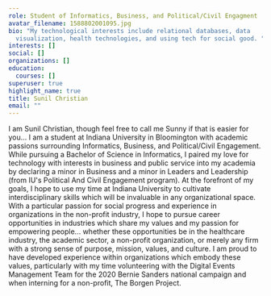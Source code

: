 ```yaml
---
role: Student of Informatics, Business, and Political/Civil Engagment
avatar_filename: 1588802001095.jpg
bio: "My technological interests include relational databases, data
  visualization, health technologies, and using tech for social good. "
interests: []
social: []
organizations: []
education:
  courses: []
superuser: true
highlight_name: true
title: Sunil Christian
email: ""
---
```

I am Sunil Christian, though feel free to call me Sunny if that is easier for you… I am a student at Indiana University in Bloomington with academic passions surrounding Informatics, Business, and Political/Civil Engagement. While pursuing a Bachelor of Science in Informatics, I paired my love for technology with interests in business and public service into my academia by declaring a minor in Business and a minor in Leaders and Leadership (from IU's Political And Civil Engagement program). At the forefront of my goals, I hope to use my time at Indiana University to cultivate interdisciplinary skills which will be invaluable in any organizational space. With a particular passion for social progress and experience in organizations in the non-profit industry, I hope to pursue career opportunities in industries which share my values and my passion for empowering people... whether these opportunities be in the healthcare industry, the academic sector, a non-profit organization, or merely any firm with a strong sense of purpose, mission, values, and culture. I am proud to have developed experience within organizations which embody these values, particularly with my time volunteering with the Digital Events Management Team for the 2020 Bernie Sanders national campaign and when interning for a non-profit, The Borgen Project.